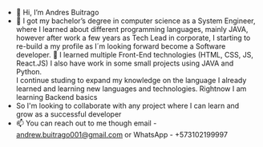 - 👋 Hi, I’m Andres Buitrago
- 🌱 I got my bachelor’s degree in computer science as a System Engineer, where I learned about different programming languages, mainly JAVA, however after work a few years as Tech Lead in corporate, I starting to re-build a my profile as I´m looking forward become a Software developer. 
💞️ I learned multiple Front-End technologies (HTML, CSS, JS, React.JS) I also have work in some small projects using JAVA and Python.  
I continue studing to expand my knowledge on the language I already learned and learning new languages and technologies.
Rightnow I am learning Backend basics
- So I'm looking to collaborate with any project where I can learn and grow as a successful developer
- 📫 You can reach out to me though email - andrew.buitrago001@gmail.com or WhatsApp - +573102199997
<!---
buitrago001/buitrago001 is a ✨ special ✨ repository because its `README.md` (this file) appears on your GitHub profile.
You can click the Preview link to take a look at your changes.
--->
